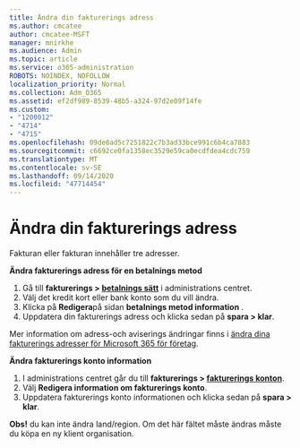 ```yaml
---
title: Ändra din fakturerings adress
ms.author: cmcatee
author: cmcatee-MSFT
manager: mnirkhe
ms.audience: Admin
ms.topic: article
ms.service: o365-administration
ROBOTS: NOINDEX, NOFOLLOW
localization_priority: Normal
ms.collection: Adm_O365
ms.assetid: ef2df989-8539-48b5-a324-97d2e09f14fe
ms.custom:
- "1200012"
- "4714"
- "4715"
ms.openlocfilehash: 09de8ad5c7251822c7b3ad33bce991c6b4ca7883
ms.sourcegitcommit: c6692ce0fa1358ec3529e59ca0ecdfdea4cdc759
ms.translationtype: MT
ms.contentlocale: sv-SE
ms.lasthandoff: 09/14/2020
ms.locfileid: "47714454"
---
```

# <a name="change-your-billing-address"></a>Ändra din fakturerings adress

Fakturan eller fakturan innehåller tre adresser.

**Ändra fakturerings adress för en betalnings metod**

1. Gå till **fakturerings > [betalnings sätt](https://go.microsoft.com/fwlink/p/?linkid=2018806)** i administrations centret.
2. Välj det kredit kort eller bank konto som du vill ändra.
3. Klicka på **Redigera**på sidan **betalnings metod information** .
4. Uppdatera din fakturerings adress och klicka sedan på **spara > klar**.

Mer information om adress-och aviserings ändringar finns i [ändra dina fakturerings adresser för Microsoft 365 för företag](https://docs.microsoft.com/microsoft-365/commerce/billing-and-payments/change-your-billing-addresses?view=o365-worldwide).

**Ändra fakturerings konto information**

1. I administrations centret går du till **fakturerings > [fakturerings konton](https://admin.microsoft.com/Adminportal/Home?source=applauncher#/BillingAccounts/billing-accounts)**.
2. Välj **Redigera information om fakturerings konto**.
3. Uppdatera fakturerings konto informationen och klicka sedan på **spara > klar**.

**Obs!** du kan inte ändra land/region. Om det här fältet måste ändras måste du köpa en ny klient organisation.
